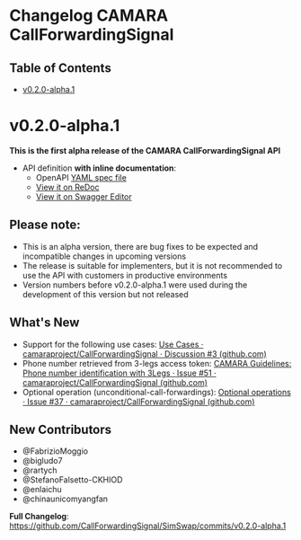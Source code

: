 
# Changelog CAMARA CallForwardingSignal

## Table of Contents

- [v0.2.0-alpha.1](#v0.2.0-alpha.1)

# v0.2.0-alpha.1

**This is the first alpha release of the CAMARA CallForwardingSignal API**

- API definition **with inline documentation**:
  - OpenAPI [YAML spec file](https://github.com/camaraproject/CallForwardingSignal/blob/release-0.2.0-alpha.1/code/API_definitions/Call_Forwarding_Signal.yaml)
  - [View it on ReDoc](https://redocly.github.io/redoc/?url=https://raw.githubusercontent.com/camaraproject/CallForwardingSignal/release-0.2.0-alpha.1/code/API_definitions/Call_Forwarding_Signal.yaml&nocors)
  - [View it on Swagger Editor](https://editor.swagger.io/?url=https://raw.githubusercontent.com/camaraproject/CallForwardingSignal/release-0.2.0-alpha.1/code/API_definitions/Call_Forwarding_Signal.yaml)

## Please note:

- This is an alpha version, there are bug fixes to be expected and incompatible changes in upcoming versions 
- The release is suitable for implementers, but it is not recommended to use the API with customers in productive environments
- Version numbers before v0.2.0-alpha.1 were used during the development of this version but not released

## What's New

* Support for the following use cases: [Use Cases · camaraproject/CallForwardingSignal · Discussion #3 (github.com)](https://github.com/camaraproject/CallForwardingSignal/discussions/3)
* Phone  number retrieved from 3-legs access token: [CAMARA Guidelines: Phone number identification with 3Legs · Issue #51 · camaraproject/CallForwardingSignal (github.com)](https://github.com/camaraproject/CallForwardingSignal/issues/51)
* Optional operation (unconditional-call-forwardings):  [Optional operations · Issue #37 · camaraproject/CallForwardingSignal (github.com)](https://github.com/camaraproject/CallForwardingSignal/issues/37)

## New Contributors
* @FabrizioMoggio
* @bigludo7
* @rartych
* @StefanoFalsetto-CKHIOD
* @enlaichu
* @chinaunicomyangfan

**Full Changelog**: https://github.com/CallForwardingSignal/SimSwap/commits/v0.2.0-alpha.1